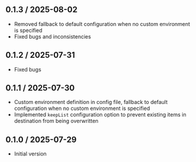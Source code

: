 0.1.3 / 2025-08-02
------------------

- Removed fallback to default configuration when no custom environment is specified
- Fixed bugs and inconsistencies

0.1.2 / 2025-07-31
------------------

- Fixed bugs

0.1.1 / 2025-07-30
------------------

- Custom environment definition in config file, fallback to default configuration when no custom environment is specified
- Implemented `keepList` configuration option to prevent existing items in destination from being overwritten

0.1.0 / 2025-07-29
------------------

- Initial version
